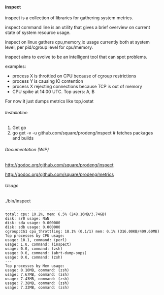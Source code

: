 #### inspect

inspect is a collection of libraries for gathering
system metrics.

inspect command line is an utility that gives a
brief overview on current state of system resource
usage.

inspect on linux gathers cpu,memory,io usage currently
both at system level, per pid/cgroup level for cpu/memory.

inspect aims to evolve to be an intelligent tool that
can spot problems.

examples: 

  * process X is throttled on CPU because of cgroup restrictions
  * process Y is causing IO contention
  * process X rejecting connections because TCP is out of memory
  * CPU spike at 14:00 UTC. Top users: A, B


For now it just dumps metrics like top,iostat

###### Installation

1. Get go
2. go get -v -u github.com/square/prodeng/inspect # fetches packages and builds

###### Documentation (WIP)

http://godoc.org/github.com/square/prodeng/inspect

http://godoc.org/github.com/square/prodeng/metrics


###### Usage

./bin/inspect

```
--------------------------
total: cpu: 10.2%, mem: 6.5% (248.16MB/3.74GB)
disk: sr0 usage: NaN
disk: sda usage: 0.000000
disk: sdb usage: 0.000000
cgroup:CG1 cpu_throttling: 18.1% (0.1/1) mem: 0.1% (316.00KB/409.60MB)
Top processes by CPU usage:
usage: 10.1, command: (perl)
usage: 1.0, command: (inspect)
usage: 0.0, command: (zsh)
usage: 0.0, command: (abrt-dump-oops)
usage: 0.0, command: (zsh)
---
Top processes by Mem usage:
usage: 8.10MB, command: (zsh)
usage: 7.67MB, command: (zsh)
usage: 7.43MB, command: (zsh)
usage: 7.38MB, command: (zsh)
usage: 7.33MB, command: (zsh)
```
